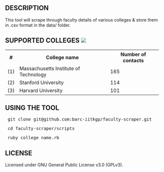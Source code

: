 DESCRIPTION
-----------
This tool will scrape through faculty details of various colleges & store them in .csv format in the data/ folder.

SUPPORTED COLLEGES <img src="https://api.travis-ci.org/barc-iitkgp/faculty-scraper.svg">
------------------

<table>
<tr> <th> # </th> <th> College name </th> <th> Number of contacts </th> </tr>
<tr> <td> (1) </td> <td> Massachusetts Institute of Technology </td> <td> 165 </td> </tr>
<tr> <td> (2) </td> <td> Stanford University </td> <td> 114 </td> </tr>
<tr> <td> (3) </td> <td> Harvard University </td> <td> 101 </td> </tr>
</table>


USING THE TOOL
--------------
<pre> git clone git@github.com:barc-iitkgp/faculty-scraper.git </pre>
<pre> cd faculty-scraper/scripts </pre> 
<pre> ruby college_name.rb </pre>

LICENSE
-------
Licensed under GNU General Public License v3.0 (GPLv3).